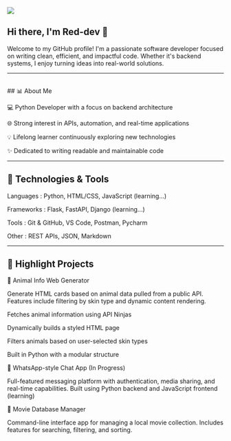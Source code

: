 <img src="https://readme-typing-svg.herokuapp.com/?lines=Backend+Developer&center=true&width=500&height=50">

## Hi there, I'm Red-dev 👋
Welcome to my GitHub profile! I'm a passionate software developer focused on writing clean,
efficient, and impactful code. Whether it's backend systems, I enjoy turning ideas into real-world solutions.
<hr>
<br>
## 📊 About Me

💻 Python Developer with a focus on backend architecture 

🌐 Strong interest in APIs, automation, and real-time applications

💡 Lifelong learner continuously exploring new technologies

✨ Dedicated to writing readable and maintainable code
<hr>

## 🔧 Technologies & Tools

Languages   : Python, HTML/CSS, JavaScript (learning...)

Frameworks  : Flask, FastAPI, Django (learning...)

Tools       : Git & GitHub, VS Code, Postman, Pycharm

Other       : REST APIs, JSON, Markdown
<hr>

## 🚀 Highlight Projects

🦝 Animal Info Web Generator

Generate HTML cards based on animal data pulled from a public API. Features include filtering by skin type and dynamic content rendering.

Fetches animal information using API Ninjas

Dynamically builds a styled HTML page

Filters animals based on user-selected skin types

Built in Python with a modular structure


💬 WhatsApp-style Chat App (In Progress)

Full-featured messaging platform with authentication, media sharing, and real-time capabilities. Built using Python backend and JavaScript frontend (learning)


🎥 Movie Database Manager

Command-line interface app for managing a local movie collection. Includes features for searching, filtering, and sorting.


<!---
Redaprojects/Redaprojects is a ✨ special ✨ repository because its `README.md` (this file) appears on your GitHub profile.
You can click the Preview link to take a look at your changes.
--->
